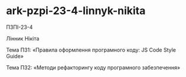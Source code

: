 # ark-pzpi-23-4-linnyk-nikita

ПЗПІ-23-4

Лінник Нікіта 

Тема ПЗ1: «Правила оформлення програмного коду: JS Code Style Guide»

Тема ПЗ2: «Методи рефакторингу коду програмного забезпечення»
